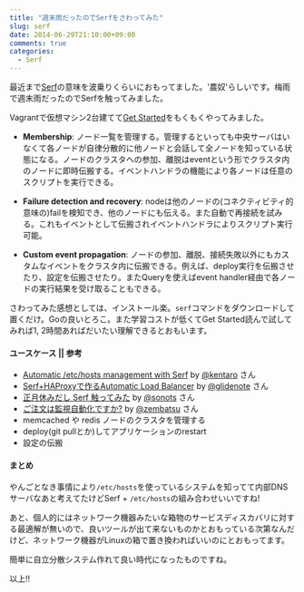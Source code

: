 ```yaml
---
title: "週末雨だったのでSerfをさわってみた"
slug: serf
date: 2014-06-29T21:10:00+09:00
comments: true
categories: 
  - Serf
---
```


最近まで[Serf](http://www.serfdom.io/)の意味を波乗りくらいにおもってました。'農奴'らしいです。梅雨で週末雨だったのでSerfを触ってみました。

<!--more-->

Vagrantで仮想マシン2台建てて[Get Started](http://www.serfdom.io/intro/getting-started/install.html)をもくもくやってみました。

* __Membership__: ノード一覧を管理する。管理するといっても中央サーバはいなくて各ノードが自律分散的に他ノードと会話して全ノードを知っている状態になる。ノードのクラスタへの参加、離脱はeventという形でクラスタ内のノードに即時伝搬する。イベントハンドラの機能により各ノードは任意のスクリプトを実行できる。

* __Failure detection and recovery__: nodeは他のノードの(コネクティビティ的意味の)failを検知でき、他のノードにも伝える。また自動で再接続を試みる。これもイベントとして伝搬されイベントハンドラによりスクリプト実行可能。

* __Custom event propagation__: ノードの参加、離脱、接続失敗以外にもカスタムなイベントをクラスタ内に伝搬できる。例えば、deploy実行を伝搬させたり、設定を伝搬させたり。またQueryを使えばevent handler経由で各ノードの実行結果を受け取ることもできる。

さわってみた感想としては、インストール楽。`serf`コマンドをダウンロードして置くだけ。Goの良いとろこ。また学習コストが低くてGet Started読んで試してみれば1, 2時間あればだいたい理解できるとおもいます。

#### ユースケース || 参考

* [Automatic /etc/hosts management with Serf](http://blog.kentarok.org/entry/2013/10/30/020120) by [@kentaro](https://twitter.com/kentaro) さん
* [Serf+HAProxyで作るAutomatic Load Balancer](http://blog.glidenote.com/blog/2013/10/30/serf-haproxy/) by [@glidenote](https://twitter.com/glidenote) さん
* [正月休みだし Serf 触ってみた](http://blog.livedoor.jp/sonots/archives/35397486.html) by [@sonots](https://twitter.com/sonots) さん
* [ご注文は監視自動化ですか?](http://www.slideshare.net/zembutsu/is-the-order-an-automation-of-operation-and-monitoring?qid=493a7731-e373-426d-9cb9-d61821aced17&v=qf1&b=&from_search=4) by [@zembatsu](https://twitter.com/zembutsu) さん
* memcached や redis ノードのクラスタを管理する
* deploy(git pullとか)してアプリケーションのrestart
* 設定の伝搬

#### まとめ

やんごとなき事情により`/etc/hosts`を使っているシステムを知ってて内部DNSサーバなあと考えてたけどSerf + `/etc/hosts`の組み合わせいいですね!

あと、個人的にはネットワーク機器みたいな箱物のサービスディスカバリに対する最適解が無いので、良いツールが出て来ないものかとおもっている次第なんだけど、ネットワーク機器がLinuxの箱で置き換わればいいのにとおもってます。

簡単に自立分散システム作れて良い時代になったものですね。

以上!!
